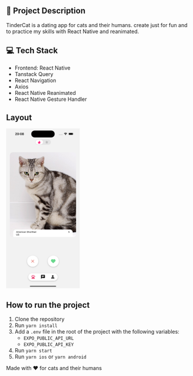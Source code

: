 
## 📝 Project Description

TinderCat is a dating app for cats and their humans. create just for fun and to practice my skills with React Native and reanimated.

## 💻 Tech Stack

- Frontend: React Native
- Tanstack Query
- React Navigation
- Axios
- React Native Reanimated
- React Native Gesture Handler


## Layout
<img src="img.png" alt="alt text" width="200">

## How to run the project

1. Clone the repository
2. Run `yarn install`
3. Add a `.env` file in the root of the project with the following variables:
    - `EXPO_PUBLIC_API_URL`
    - `EXPO_PUBLIC_API_KEY`
4. Run `yarn start`
5. Run `yarn ios` or `yarn android`

Made with ❤️ for cats and their humans
